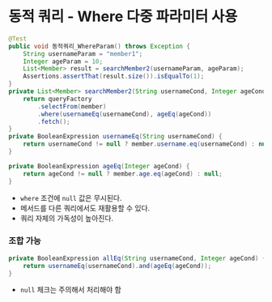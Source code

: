 # 동적 쿼리 - Where 다중 파라미터 사용
```java
@Test
public void 동적쿼리_WhereParam() throws Exception {
    String usernameParam = "member1";
    Integer ageParam = 10;
    List<Member> result = searchMember2(usernameParam, ageParam);
    Assertions.assertThat(result.size()).isEqualTo(1);
}
private List<Member> searchMember2(String usernameCond, Integer ageCond) {
    return queryFactory
        .selectFrom(member)
        .where(usernameEq(usernameCond), ageEq(ageCond))
        .fetch();
}
private BooleanExpression usernameEq(String usernameCond) {
    return usernameCond != null ? member.username.eq(usernameCond) : null;
}

private BooleanExpression ageEq(Integer ageCond) {
    return ageCond != null ? member.age.eq(ageCond) : null;
}
```
- `where` 조건에 `null` 값은 무시된다.
- 메서드를 다른 쿼리에서도 재활용할 수 있다.
- 쿼리 자체의 가독성이 높아진다.

### 조합 가능
```java
private BooleanExpression allEq(String usernameCond, Integer ageCond) {
    return usernameEq(usernameCond).and(ageEq(ageCond));
}
```
- `null` 체크는 주의해서 처리해야 함
